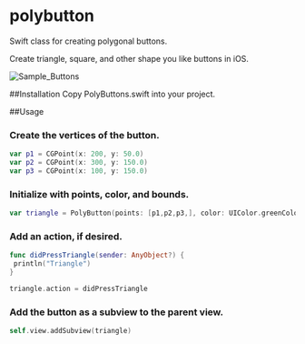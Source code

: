# polybutton
Swift class for creating polygonal buttons.

Create triangle, square, and other shape you like buttons in iOS.

![Sample_Buttons](https://github.com/benjaminhass/polybutton/blob/master/Screenshots/Sample_Poly_Buttons.png)

##Installation
Copy PolyButtons.swift into your project.

##Usage

### Create the vertices of the button.

```swift
var p1 = CGPoint(x: 200, y: 50.0)
var p2 = CGPoint(x: 300, y: 150.0)
var p3 = CGPoint(x: 100, y: 150.0)
```
### Initialize with points, color, and bounds.

```swift
var triangle = PolyButton(points: [p1,p2,p3,], color: UIColor.greenColor(), frame: self.view.bounds)
```

### Add an action, if desired.

```swift
func didPressTriangle(sender: AnyObject?) {
 println("Triangle")
}

triangle.action = didPressTriangle
```

### Add the button as a subview to the parent view.

```swift
self.view.addSubview(triangle)
```
